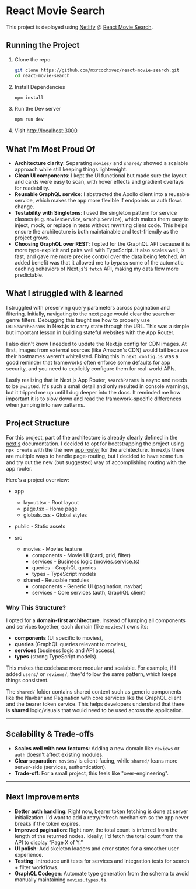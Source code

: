 # React Movie Search
This project is deployed using [Netlify](https://netlify.com/) @ [React Movie Search](https://marco-react-movies-search.netlify.app/).

## Running the Project

1. Clone the repo	
	 ```bash
	 git clone https://github.com/mxrcochxvez/react-movie-search.git
	 cd react-movie-search
	```
2. Install Dependencies
	```bash
	npm install
	```
3. Run the Dev server
	```bash
	npm run dev
	```
4. Visit [http://localhost:3000](http://localhost:3000)

## What I'm Most Proud Of

- **Architecture clarity**: Separating `movies/` and `shared/` showed a scalable approach while still keeping things lightweight.
- **Clean UI components**: I kept the UI functional but made sure the layout and cards were easy to scan, with hover effects and gradient overlays for readability.
- **Reusable GraphQL service**: I abstracted the Apollo client into a reusable service, which makes the app more flexible if endpoints or auth flows change.
- **Testability with Singletons**: I used the singleton pattern for service classes (e.g. `MoviesService`, `GraphQLService`), which makes them easy to inject,
mock, or replace in tests without rewriting client code. This helps ensure the architecture is both maintainable and test-friendly as the project grows.
- **Choosing GraphQL over REST**: I opted for the GraphQL API because it is more type-explicit and pairs well with TypeScript. It also scales well, is fast,
and gave me more precise control over the data being fetched. An added benefit was that it allowed me to bypass some of the automatic caching behaviors of Next.js's `fetch` API, making my data flow more predictable.

## What I struggled with & learned
I struggled with preserving query parameters across pagination and filtering. Initially, navigating to the next page would clear the search or genre filters.
Debugging this taught me how to properly use `URLSearchParams` in Next.js to carry state through the URL. This was a simple but important lesson in building stateful websites with the App Router.

I also didn't know I needed to update the Next.js config for CDN images. At first, images from external sources (like Amazon's CDN) would fail because their hostnames weren't
whitelisted. Fixing this in `next.config.js` was a good reminder that frameworks often enforce some defaults for app security, and you need to explicitly configure them for real-world APIs.

Lastly realizing that in Next.js App Router, `searchParams` is async and needs to be `await`ed. It's such a small detail and only resulted in console warnings, but it tripped me up until I
dug deeper into the docs. It reminded me how important it is to slow down and read the framework-specific differences when jumping into new patterns.

## Project Structure

For this project, part of the architecture is already clearly defined in the [nextjs](https://nextjs.org/docs) documentation. I decided
to opt for bootstrapping the project using `npx create` with the the new [app router](https://nextjs.org/docs/app) for the architecture. In nextjs
there are multiple ways to handle page-routing, but I decided to have some fun and try out the new (but suggested) way of accomplishing routing
with the app router.

Here's a project overview:

- app
	- layout.tsx - Root layout
	- page.tsx - Home page
	- globals.css - Global styles

- public - Static assets

- src
	- movies - Movies feature
		- components - Movie UI (card, grid, filter)
		- services - Business logic (movies.service.ts)
		- queries - GraphQL queries
		- types - TypeScript models
	- shared - Reusable modules
		- components - Generic UI (pagination, navbar)
		- services - Core services (auth, GraphQL client)

### Why This Structure?

I opted for a **domain-first architecture**. Instead of lumping all components and services together, each domain (like `movies/`) owns its:

- **components** (UI specific to movies),
- **queries** (GraphQL queries relevant to movies),
- **services** (business logic and API access),
- **types** (strong TypeScript models).

This makes the codebase more modular and scalable. For example, if I added `users/` or `reviews/`, they'd follow the same pattern, which keeps things consistent.

The `shared/` folder contains shared content such as generic components like the Navbar and Pagination with core services like the GraphQL client and the bearer token service.
This helps developers understand that there is __shared__ logic/visuals that would need to be used across the application.

---

## Scalability & Trade-offs

- **Scales well with new features**: Adding a new domain like `reviews` or `auth` doesn't affect existing modules.
- **Clear separation**: `movies/` is client-facing, while `shared/` leans more server-side (services, authentication).
- **Trade-off**: For a small project, this feels like "over-engineering".

---

## Next Improvements

- **Better auth handling**: Right now, bearer token fetching is done at server initialization. I'd want to add a retry/refresh mechanism so the app never breaks if the token expires.
- **Improved pagination**: Right now, the total count is inferred from the length of the returned nodes. Ideally, I'd fetch the total count from the API to display “Page X of Y.”
- **UI polish**: Add skeleton loaders and error states for a smoother user experience.
- **Testing**: Introduce unit tests for services and integration tests for search + filter workflows.
- **GraphQL Codegen**: Automate type generation from the schema to avoid manually maintaining `movies.types.ts`.
